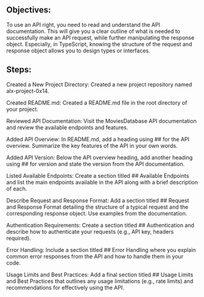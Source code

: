## Objectives: 
To use an API right, you need to read and understand the API documentation. This will give you a clear outline of what is needed to successfully make an API request, while further manipulating the response object. Especially, in TypeScript, knowing the structure of the request and response object allows you to design types or interfaces.

## Steps:

Created a New Project Directory:
Created a new project repository named alx-project-0x14.

Created README.md:
Created a README.md file in the root directory of your project.

Reviewed API Documentation:
Visit the MoviesDatabase API documentation and review the available endpoints and features.

Added API Overview:
In README.md, add a heading using ## for the API overview. Summarize the key features of the API in your own words.

Added API Version:
Below the API overview heading, add another heading using ## for version and state the version from the API documentation.

Listed Available Endpoints:
Create a section titled ## Available Endpoints and list the main endpoints available in the API along with a brief description of each.

Describe Request and Response Format:
Add a section titled ## Request and Response Format detailing the structure of a typical request and the corresponding response object. Use examples from the documentation.

Authentication Requirements:
Create a section titled ## Authentication and describe how to authenticate your requests (e.g., API key, headers required).

Error Handling:
Include a section titled ## Error Handling where you explain common error responses from the API and how to handle them in your code.

Usage Limits and Best Practices:
Add a final section titled ## Usage Limits and Best Practices that outlines any usage limitations (e.g., rate limits) and recommendations for effectively using the API.
